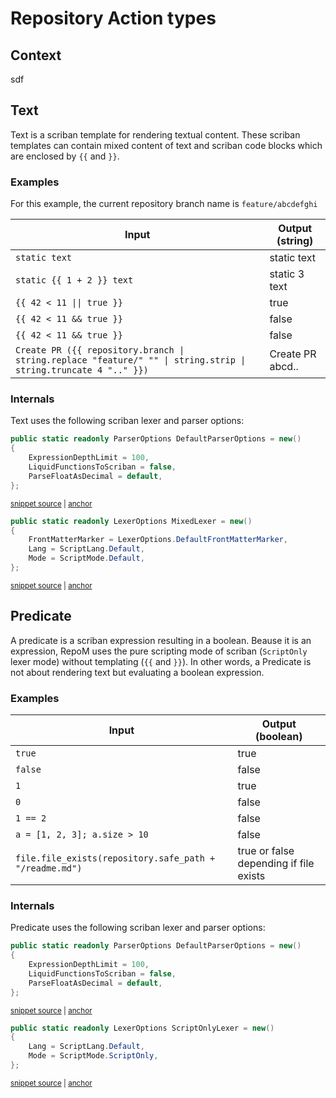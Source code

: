 # Repository Action types

## Context

sdf

## Text

Text is a scriban template for rendering textual content. These scriban templates can contain mixed content of text and scriban code blocks which are enclosed by `{{` and `}}`.

### Examples

For this example, the current repository branch name is `feature/abcdefghi`

| Input | Output (string) |
|---|---|
| `static text` | static text |
| `static {{ 1 + 2 }} text` | static 3 text |
| `{{ 42 < 11 \|\| true }}` | true |
| `{{ 42 < 11 && true }}` | false |
| `{{ 42 < 11 && true }}` | false |
| `Create PR ({{ repository.branch \| string.replace "feature/" "" \| string.strip \| string.truncate 4 ".." }})` |  Create PR abcd..  |

### Internals

Text uses the following scriban lexer and parser options:

<!-- snippet: DefaultLexerAndParserOptions_DefaultParserOptions -->
<a id='snippet-defaultlexerandparseroptions_defaultparseroptions'></a>
```cs
public static readonly ParserOptions DefaultParserOptions = new()
{
    ExpressionDepthLimit = 100,
    LiquidFunctionsToScriban = false,
    ParseFloatAsDecimal = default,
};
```
<sup><a href='/src/RepoM.ActionMenu.Core/Model/Lexers.cs#L24-L31' title='Snippet source file'>snippet source</a> | <a href='#snippet-defaultlexerandparseroptions_defaultparseroptions' title='Start of snippet'>anchor</a></sup>
<!-- endSnippet -->

<!-- snippet: DefaultLexerAndParserOptions_MixedLexer -->
<a id='snippet-defaultlexerandparseroptions_mixedlexer'></a>
```cs
public static readonly LexerOptions MixedLexer = new()
{
    FrontMatterMarker = LexerOptions.DefaultFrontMatterMarker,
    Lang = ScriptLang.Default,
    Mode = ScriptMode.Default,
};
```
<sup><a href='/src/RepoM.ActionMenu.Core/Model/Lexers.cs#L15-L22' title='Snippet source file'>snippet source</a> | <a href='#snippet-defaultlexerandparseroptions_mixedlexer' title='Start of snippet'>anchor</a></sup>
<!-- endSnippet -->

## Predicate

A predicate is a scriban expression resulting in a boolean. Beause it is an expression, RepoM uses the pure scripting mode of scriban (`ScriptOnly` lexer mode) without templating (`{{` and `}}`). In other words, a Predicate is not about rendering text but evaluating a boolean expression.

### Examples

| Input | Output (boolean) |
|---|---|
| `true` | true |
| `false` | false |
| `1` | true |
| `0` | false |
| `1 == 2` | false |
| `a = [1, 2, 3]; a.size > 10` | false |
| `file.file_exists(repository.safe_path + "/readme.md")` | true or false depending if file exists |

### Internals

Predicate uses the following scriban lexer and parser options:

<!-- snippet: DefaultLexerAndParserOptions_DefaultParserOptions -->
<a id='snippet-defaultlexerandparseroptions_defaultparseroptions'></a>
```cs
public static readonly ParserOptions DefaultParserOptions = new()
{
    ExpressionDepthLimit = 100,
    LiquidFunctionsToScriban = false,
    ParseFloatAsDecimal = default,
};
```
<sup><a href='/src/RepoM.ActionMenu.Core/Model/Lexers.cs#L24-L31' title='Snippet source file'>snippet source</a> | <a href='#snippet-defaultlexerandparseroptions_defaultparseroptions' title='Start of snippet'>anchor</a></sup>
<!-- endSnippet -->

<!-- snippet: DefaultLexerAndParserOptions_ScriptOnlyLexer -->
<a id='snippet-defaultlexerandparseroptions_scriptonlylexer'></a>
```cs
public static readonly LexerOptions ScriptOnlyLexer = new()
{
    Lang = ScriptLang.Default, 
    Mode = ScriptMode.ScriptOnly,
};
```
<sup><a href='/src/RepoM.ActionMenu.Core/Model/Lexers.cs#L7-L13' title='Snippet source file'>snippet source</a> | <a href='#snippet-defaultlexerandparseroptions_scriptonlylexer' title='Start of snippet'>anchor</a></sup>
<!-- endSnippet -->

